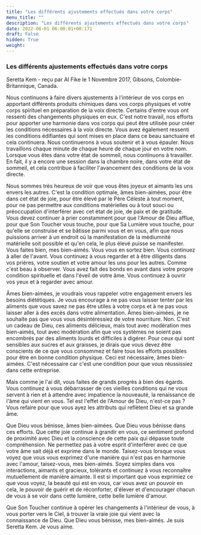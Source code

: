 ```yaml
---
title: "Les différents ajustements effectués dans votre corps"
menu_title: ""
description: "Les différents ajustements effectués dans votre corps"
date: 2022-06-01 06:00:01+00:171
draft: False
hidden: True
weight:
---
```

### Les différents ajustements effectués dans votre corps

Seretta Kem - reçu par Al Fike le 1 Novembre 2017, Gibsons, Colombie-Britannique, Canada.

Nous continuons à faire divers ajustements à l'intérieur de vos corps en apportant différents produits chimiques dans vos corps physiques et votre corps spirituel en préparation de la voix directe. Certains d'entre vous ont ressenti des changements physiques en eux. C'est notre travail, nos efforts pour apporter une harmonie dans vos corps qui peut être utilisée pour créer les conditions nécessaires à la voix directe. Vous avez également ressenti les conditions édifiantes qui sont mises en place dans ce beau sanctuaire et cela continuera. Nous continuerons à vous soutenir et à vous épauler. Nous travaillons chaque minute de chaque heure de chaque jour en votre nom. Lorsque vous êtes dans votre état de sommeil, nous continuons à travailler. En fait, il y a encore une session dans la chambre noire, dans votre état de sommeil, et cela contribue à faciliter l'avancement des conditions de la voix directe.

Nous sommes très heureux de voir que vous êtes joyeux et aimants les uns envers les autres. C'est la condition optimale, âmes bien-aimées, pour être dans cet état de joie, pour être élevé par le Père Céleste à tout moment, pour ne pas permettre aux conditions matérielles ou à tout souci ou préoccupation d'interférer avec cet état de joie, de paix et de gratitude. Vous devez continuer à prier constamment pour que l'Amour de Dieu afflue, pour que Son Toucher vous touche, pour que Sa Lumière vous touche, pour qu'elle se construise et se bâtisse parmi vous et en vous, afin que nous puissions arriver à un endroit où la manifestation de la médiumnité matérielle soit possible et qu'en cela, le plus élevé puisse se manifester. Vous faites bien, mes bien-aimés. Vous vous en sortez bien. Vous continuez à aller de l'avant. Vous continuez à vous regarder et à être diligents dans vos prières, votre soutien et votre amour les uns pour les autres. Comme c'est beau à observer. Vous avez fait des bonds en avant dans votre propre condition spirituelle et dans l'éveil de votre âme. Vous continuez à ouvrir vos yeux et à regarder avec amour.

Âmes bien-aimées, je voudrais vous rappeler votre engagement envers les besoins diététiques. Je vous encourage à ne pas vous laisser tenter par les aliments que vous savez ne pas être utiles à votre corps et à ne pas vous laisser aller à des excès dans votre alimentation. Âmes bien-aimées, je ne souhaite pas que vous vous désintéressiez de votre nourriture. Non. C'est un cadeau de Dieu, ces aliments délicieux, mais tout avec modération mes bien-aimés, tout avec modération afin que vos systèmes ne soient pas encombrés par des aliments lourds et difficiles à digérer. Pour ceux qui sont sensibles aux sucres et aux graisses, je dirais que vous devez être conscients de ce que vous consommez et faire tous les efforts possibles pour être en bonne condition physique. Ceci est nécessaire, âmes bien-aimées. C'est nécessaire car c'est une condition pour que vous réussissiez dans cette entreprise.

Mais comme je l'ai dit, vous faites de grands progrès à bien des égards. Vous continuez à vous débarrasser de ces vieilles conditions qui ne vous servent à rien et à attendre avec impatience la nouveauté, la renaissance de l'âme qui vient en vous. Tel est l'effet de l'Amour de Dieu, n'est-ce pas ? Vous refaire pour que vous ayez les attributs qui reflètent Dieu et sa grande âme.

Que Dieu vous bénisse, âmes bien-aimées. Que Dieu vous bénisse dans ces efforts. Que cette joie continue à grandir en vous, ce sentiment profond de proximité avec Dieu et la conscience de cette paix qui dépasse toute compréhension. Ne permettez pas à votre esprit d'interférer avec ce que votre âme sait déjà et exprime dans le monde. Taisez-vous lorsque vous voyez que vous vous exprimez d'une manière qui n'est pas en harmonie avec l'amour, taisez-vous, mes bien-aimés. Soyez simples dans vos interactions, aimants et gracieux, tolérants et continuez à vous reconnaître mutuellement de manière aimante. Il est si important que vous exprimiez ce que vous voyez, la beauté qui est en vous, car vous avez un pouvoir en cela, le pouvoir de guérir et de réconforter, d'élever et d'encourager chacun de vous à se voir dans cette lumière, cette belle lumière d'amour.

Que Son Toucher continue à opérer les changements à l'intérieur de vous, à vous porter vers le Ciel, à trouver la vraie joie qui vient avec la connaissance de Dieu. Que Dieu vous bénisse, mes bien-aimés. Je suis Seretta Kem. Je vous aime.
